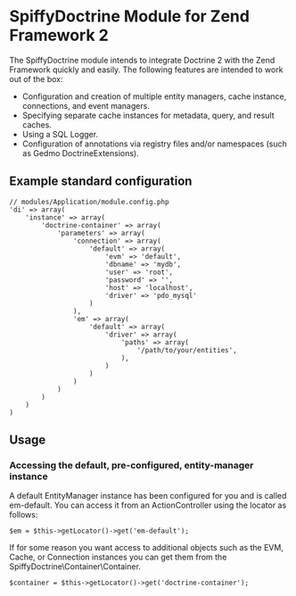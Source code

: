 # SpiffyDoctrine Module for Zend Framework 2

The SpiffyDoctrine module intends to integrate Doctrine 2 with the Zend Framework quickly and easily. 
The following features are intended to work out of the box: 

  - Configuration and creation of multiple entity managers, cache instance, connections, and event managers.
  - Specifying separate cache instances for metadata, query, and result caches.
  - Using a SQL Logger.
  - Configuration of annotations via registry files and/or namespaces (such as Gedmo DoctrineExtensions).

## Example standard configuration

    // modules/Application/module.config.php
    'di' => array(
        'instance' => array(
            'doctrine-container' => array(
                'parameters' => array(
                    'connection' => array(
                        'default' => array(
                            'evm' => 'default',
                            'dbname' => 'mydb',
                            'user' => 'root',
                            'password' => '',
                            'host' => 'localhost',
                            'driver' => 'pdo_mysql'
                        )
                    ),
                    'em' => array(
                        'default' => array(
                            'driver' => array(
                                'paths' => array(
                                    '/path/to/your/entities',
                                ),
                            )
                        )
                    )
                )
            )
        )
    )


## Usage

### Accessing the default, pre-configured, entity-manager instance
A default EntityManager instance has been configured for you and is called em-default. You can access
it from an ActionController using the locator as follows:

    $em = $this->getLocator()->get('em-default');
    
If for some reason you want access to additional objects such as the EVM, Cache, or Connection instances
you can get them from the SpiffyDoctrine\Container\Container.

    $container = $this->getLocator()->get('doctrine-container');
